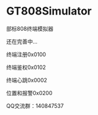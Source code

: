 # GT808Simulator
部标808终端模拟器

还在完善中...

终端注册0x0100

终端鉴权0x0102

终端心跳0x0002

位置和报警0x0200



QQ交流群：140847537
